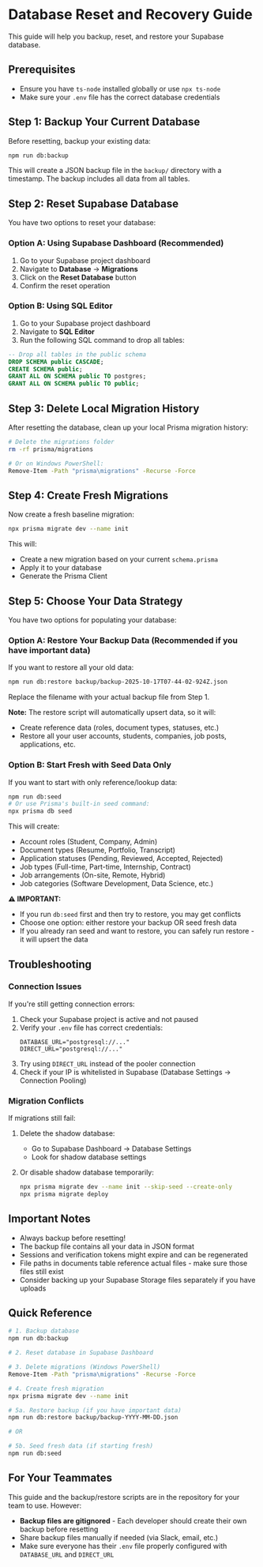 # Database Reset and Recovery Guide

This guide will help you backup, reset, and restore your Supabase database.

## Prerequisites

- Ensure you have `ts-node` installed globally or use `npx ts-node`
- Make sure your `.env` file has the correct database credentials

## Step 1: Backup Your Current Database

Before resetting, backup your existing data:

```bash
npm run db:backup
```

This will create a JSON backup file in the `backup/` directory with a timestamp. The backup includes all data from all tables.

## Step 2: Reset Supabase Database

You have two options to reset your database:

### Option A: Using Supabase Dashboard (Recommended)

1. Go to your Supabase project dashboard
2. Navigate to **Database** → **Migrations**
3. Click on the **Reset Database** button
4. Confirm the reset operation

### Option B: Using SQL Editor

1. Go to your Supabase project dashboard
2. Navigate to **SQL Editor**
3. Run the following SQL command to drop all tables:

```sql
-- Drop all tables in the public schema
DROP SCHEMA public CASCADE;
CREATE SCHEMA public;
GRANT ALL ON SCHEMA public TO postgres;
GRANT ALL ON SCHEMA public TO public;
```

## Step 3: Delete Local Migration History

After resetting the database, clean up your local Prisma migration history:

```bash
# Delete the migrations folder
rm -rf prisma/migrations

# Or on Windows PowerShell:
Remove-Item -Path "prisma\migrations" -Recurse -Force
```

## Step 4: Create Fresh Migrations

Now create a fresh baseline migration:

```bash
npx prisma migrate dev --name init
```

This will:
- Create a new migration based on your current `schema.prisma`
- Apply it to your database
- Generate the Prisma Client

## Step 5: Choose Your Data Strategy

You have two options for populating your database:

### Option A: Restore Your Backup Data (Recommended if you have important data)

If you want to restore all your old data:

```bash
npm run db:restore backup/backup-2025-10-17T07-44-02-924Z.json
```

Replace the filename with your actual backup file from Step 1.

**Note:** The restore script will automatically upsert data, so it will:
- Create reference data (roles, document types, statuses, etc.)
- Restore all your user accounts, students, companies, job posts, applications, etc.

### Option B: Start Fresh with Seed Data Only

If you want to start with only reference/lookup data:

```bash
npm run db:seed
# Or use Prisma's built-in seed command:
npx prisma db seed
```

This will create:
- Account roles (Student, Company, Admin)
- Document types (Resume, Portfolio, Transcript)
- Application statuses (Pending, Reviewed, Accepted, Rejected)
- Job types (Full-time, Part-time, Internship, Contract)
- Job arrangements (On-site, Remote, Hybrid)
- Job categories (Software Development, Data Science, etc.)

**⚠️ IMPORTANT:**
- If you run `db:seed` first and then try to restore, you may get conflicts
- Choose one option: either restore your backup OR seed fresh data
- If you already ran seed and want to restore, you can safely run restore - it will upsert the data

## Troubleshooting

### Connection Issues

If you're still getting connection errors:

1. Check your Supabase project is active and not paused
2. Verify your `.env` file has correct credentials:
   ```
   DATABASE_URL="postgresql://..."
   DIRECT_URL="postgresql://..."
   ```
3. Try using `DIRECT_URL` instead of the pooler connection
4. Check if your IP is whitelisted in Supabase (Database Settings → Connection Pooling)

### Migration Conflicts

If migrations still fail:

1. Delete the shadow database:
   - Go to Supabase Dashboard → Database Settings
   - Look for shadow database settings

2. Or disable shadow database temporarily:
   ```bash
   npx prisma migrate dev --name init --skip-seed --create-only
   npx prisma migrate deploy
   ```

## Important Notes

- Always backup before resetting!
- The backup file contains all your data in JSON format
- Sessions and verification tokens might expire and can be regenerated
- File paths in documents table reference actual files - make sure those files still exist
- Consider backing up your Supabase Storage files separately if you have uploads

## Quick Reference

```bash
# 1. Backup database
npm run db:backup

# 2. Reset database in Supabase Dashboard

# 3. Delete migrations (Windows PowerShell)
Remove-Item -Path "prisma\migrations" -Recurse -Force

# 4. Create fresh migration
npx prisma migrate dev --name init

# 5a. Restore backup (if you have important data)
npm run db:restore backup/backup-YYYY-MM-DD.json

# OR

# 5b. Seed fresh data (if starting fresh)
npm run db:seed
```

## For Your Teammates

This guide and the backup/restore scripts are in the repository for your team to use. However:
- **Backup files are gitignored** - Each developer should create their own backup before resetting
- Share backup files manually if needed (via Slack, email, etc.)
- Make sure everyone has their `.env` file properly configured with `DATABASE_URL` and `DIRECT_URL`
